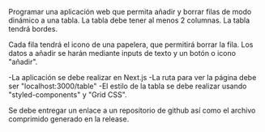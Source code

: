 Programar una aplicación web que permita añadir y borrar filas de modo dinámico a una tabla. La tabla debe tener al menos 2 columnas. La tabla tendrá bordes.

Cada fila tendrá el icono de una papelera, que permitirá borrar la fila. Los datos a añadir se harán mediante inputs de texto y un botón o icono "añadir".

-La aplicación se debe realizar en Next.js
-La ruta para ver la página debe ser "localhost:3000/table"
-El estilo de la tabla se debe realizar usando "styled-components" y "Grid CSS".


Se debe entregar un enlace a un repositorio de github así como el archivo comprimido generado en la release.
